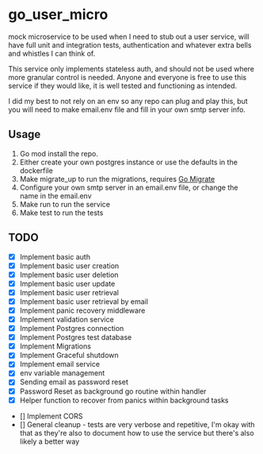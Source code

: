 # go_user_micro

mock microservice to be used when I need to stub out a user service, will have full unit and integration tests, 
authentication and whatever extra bells and whistles I can think of.

This service only implements stateless auth, and should not be used where more granular control is needed. Anyone and 
everyone is free to use this service if they would like, it is well tested and functioning as intended. 

I did my best to not rely on an env so any repo can plug and play this, but you will need to make email.env file and fill in your own smtp server info.

## Usage
1. Go mod install the repo.
2. Either create your own postgres instance or use the defaults in the dockerfile
3. Make migrate_up to run the migrations, requires <a href="https://github.com/golang-migrate/migrate">Go Migrate</a>
4. Configure your own smtp server in an email.env file, or change the name in the email.env
5. Make run to run the service
6. Make test to run the tests


## TODO
- [x] Implement basic auth
- [x] Implement basic user creation
- [x] Implement basic user deletion
- [x] Implement basic user update
- [x] Implement basic user retrieval
- [x] Implement basic user retrieval by email
- [x] Implement panic recovery middleware
- [x] Implement validation service
- [x] Implement Postgres connection
- [x] Implement Postgres test database
- [x] Implement Migrations
- [x] Implement Graceful shutdown
- [x] Implement email service
- [x] env variable management
- [x] Sending email as password reset
- [x] Password Reset as background go routine within handler
- [x] Helper function to recover from panics within background tasks
- [] Implement CORS
- [] General cleanup - tests are very verbose and repetitive, I'm okay with that as they're also to document how to use the 
     service but there's also likely a better way
